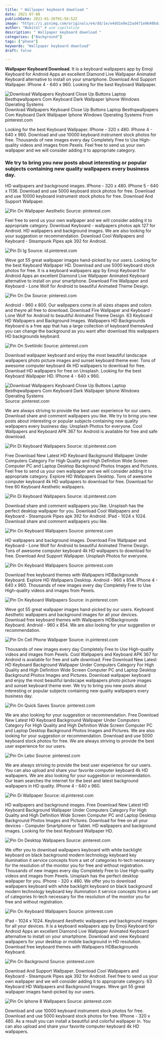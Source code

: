 ```yaml
---
title: " Wallpaper keyboard download "
date: 2021-07-08
publishDate: 2021-01-26T01:56:52Z
image: "https://i.pinimg.com/originals/e4/dd/1e/e4dd1e9e22ad471e0640bda0f41c05f4.jpg"
author: "Nubitol" # use capitalize
description: " Wallpaper keyboard download "
categories: ["Background"]
tags: ["phone"]
keywords: "Wallpaper keyboard download"
draft: false

---
```



**Wallpaper Keyboard Download**. It is a keyboard wallpapers app by Emoji Keyboard for Android Apps an excellent Diamond Live Wallpaper Animated Keyboard alternative to install on your smartphone. Download And Support Wallpaper. IPhone 4 - 640 x 960. Looking for the best Keyboard Wallpaper.

![Download Wallpapers Keyboard Close Up Buttons Laptop Besthqwallpapers Com Keyboard Dark Wallpaper Iphone Windows Operating Systems](https://i.pinimg.com/originals/d6/dd/d2/d6ddd204f7ef053c974017582825dffa.png "Download Wallpapers Keyboard Close Up Buttons Laptop Besthqwallpapers Com Keyboard Dark Wallpaper Iphone Windows Operating Systems")
Download Wallpapers Keyboard Close Up Buttons Laptop Besthqwallpapers Com Keyboard Dark Wallpaper Iphone Windows Operating Systems From pinterest.com


Looking for the best Keyboard Wallpaper. IPhone - 320 x 480. IPhone 4 - 640 x 960. Download and use 10000 keyboard instrument stock photos for free. Thousands of new images every day Completely Free to Use High-quality videos and images from Pexels. Feel free to send us your own wallpaper and we will consider adding it to appropriate category.

### We try to bring you new posts about interesting or popular subjects containing new quality wallpapers every business day.

HD wallpapers and background images. IPhone - 320 x 480. IPhone 5 - 640 x 1136. Download and use 5000 keyboard stock photos for free. Download and use 10000 keyboard instrument stock photos for free. Download And Support Wallpaper.


![Pin On Wallpaper Aesthetic](https://i.pinimg.com/736x/b3/e1/74/b3e1740a2d24ae540c0c3f86f0325bdf.jpg "Pin On Wallpaper Aesthetic")
Source: pinterest.com

Feel free to send us your own wallpaper and we will consider adding it to appropriate category. Download Keyboard - wallpapers photos apk 127 for Android. HD wallpapers and background images. We are also looking for your suggestion or recommendation. Download Cool Wallpapers and Keyboard - Steampunk Pipes apk 392 for Android.

![Pin Di Ig](https://i.pinimg.com/564x/c5/7f/13/c57f13897bf85eda7e55c8eaab2ef88e.jpg "Pin Di Ig")
Source: id.pinterest.com

Weve got 55 great wallpaper images hand-picked by our users. Looking for the best Keyboard Wallpaper HD. Download and use 5000 keyboard stock photos for free. It is a keyboard wallpapers app by Emoji Keyboard for Android Apps an excellent Diamond Live Wallpaper Animated Keyboard alternative to install on your smartphone. Download Fire Wallpaper and Keyboard - Lone Wolf for Android to beautiful Animated Theme Design.

![Pin On Dw](https://i.pinimg.com/originals/ae/fe/42/aefe4214b98b4b67a749179842a8606a.png "Pin On Dw")
Source: pinterest.com

Android - 960 x 800. Our wallpapers come in all sizes shapes and colors and theyre all free to download. Download Fire Wallpaper and Keyboard - Lone Wolf for Android to beautiful Animated Theme Design. 63 Keyboard HD Wallpapers and Background Images. Wallpapers HD Backgrounds Keyboard is a free app that has a large collection of keyboard themesAnd you can change the background as you want after download this wallpapers HD backgrounds keyboard.

![Pin On Svetilniki](https://i.pinimg.com/originals/bb/a0/44/bba044b1cae242c46e1effffc3bffe99.jpg "Pin On Svetilniki")
Source: pinterest.com

Download wallpaper keyboard and enjoy the most beautiful landscape wallpapers photo picture images and sunset keyboard theme ever. Tons of awesome computer keyboard 4k HD wallpapers to download for free. Download HD wallpapers for free on Unsplash. Looking for the best Keyboard Wallpaper HD. IPhone 4 - 640 x 960.

![Download Wallpapers Keyboard Close Up Buttons Laptop Besthqwallpapers Com Keyboard Dark Wallpaper Iphone Windows Operating Systems](https://i.pinimg.com/originals/d6/dd/d2/d6ddd204f7ef053c974017582825dffa.png "Download Wallpapers Keyboard Close Up Buttons Laptop Besthqwallpapers Com Keyboard Dark Wallpaper Iphone Windows Operating Systems")
Source: pinterest.com

We are always striving to provide the best user experience for our users. Download share and comment wallpapers you like. We try to bring you new posts about interesting or popular subjects containing new quality wallpapers every business day. Unsplash Photos for everyone. Cool Wallpapers and Keyboard APK 367 for Android is available for free and safe download.

![Pin Di Keyboard Wallpapers](https://i.pinimg.com/originals/f9/e2/b1/f9e2b154f622a66bfc5699ff6adf69c3.jpg "Pin Di Keyboard Wallpapers")
Source: id.pinterest.com

Free Download New Latest HD Keyboard Background Wallpaper Under Computers Category For High Quality and High Definition Wide Screen Computer PC and Laptop Desktop Background Photos Images and Pictures. Feel free to send us your own wallpaper and we will consider adding it to appropriate category. Explore HD Wallpapers Desktop. Tons of awesome computer keyboard 4k HD wallpapers to download for free. Download for free 60 Keyboard Aesthetic wallpapers.

![Pin Di Keyboard Wallpapers](https://i.pinimg.com/originals/f7/39/bb/f739bbca2804c4d98d0cbc920590f5d0.jpg "Pin Di Keyboard Wallpapers")
Source: id.pinterest.com

Download share and comment wallpapers you like. Unsplash has the perfect desktop wallpaper for you. Download Cool Wallpapers and Keyboard - Steampunk Pipes apk 392 for Android. IPad - 1024 x 1024. Download share and comment wallpapers you like.

![Pin On Keyboard Wallpapers](https://i.pinimg.com/originals/c0/77/69/c07769136bae192ac00fe9c5cd638df0.jpg "Pin On Keyboard Wallpapers")
Source: pinterest.com

HD wallpapers and background images. Download Fire Wallpaper and Keyboard - Lone Wolf for Android to beautiful Animated Theme Design. Tons of awesome computer keyboard 4k HD wallpapers to download for free. Download And Support Wallpaper. Unsplash Photos for everyone.

![Pin On Keyboard Wallpapers](https://i.pinimg.com/originals/0c/8d/9e/0c8d9e362f46982969944441db6bfa5a.jpg "Pin On Keyboard Wallpapers")
Source: pinterest.com

Download free keyboard themes with Wallpapers HDBackgrounds Keyboard. Explore HD Wallpapers Desktop. Android - 960 x 854. IPhone 4 - 640 x 960. Thousands of new images every day Completely Free to Use High-quality videos and images from Pexels.

![Pin On Keyboard Wallpapers](https://i.pinimg.com/564x/bc/5d/84/bc5d84ba652ef9214e3129ebfb580f98.jpg "Pin On Keyboard Wallpapers")
Source: in.pinterest.com

Weve got 55 great wallpaper images hand-picked by our users. Keyboard Aesthetic wallpapers and background images for all your devices. Download free keyboard themes with Wallpapers HDBackgrounds Keyboard. Android - 960 x 854. We are also looking for your suggestion or recommendation.

![Pin On Cell Phone Wallpaper](https://i.pinimg.com/736x/da/03/0a/da030a43952dbee11162121fcfb1f5fd.jpg "Pin On Cell Phone Wallpaper")
Source: in.pinterest.com

Thousands of new images every day Completely Free to Use High-quality videos and images from Pexels. Cool Wallpapers and Keyboard APK 367 for Android is available for free and safe download. Free Download New Latest HD Keyboard Background Wallpaper Under Computers Category For High Quality and High Definition Wide Screen Computer PC and Laptop Desktop Background Photos Images and Pictures. Download wallpaper keyboard and enjoy the most beautiful landscape wallpapers photo picture images and sunset keyboard theme ever. We try to bring you new posts about interesting or popular subjects containing new quality wallpapers every business day.

![Pin On Quick Saves](https://i.pinimg.com/736x/7f/61/50/7f615004c9e286ab7b1c5d74c4052242.jpg "Pin On Quick Saves")
Source: pinterest.com

We are also looking for your suggestion or recommendation. Free Download New Latest HD Keyboard Background Wallpaper Under Computers Category For High Quality and High Definition Wide Screen Computer PC and Laptop Desktop Background Photos Images and Pictures. We are also looking for your suggestion or recommendation. Download and use 5000 keyboard stock photos for free. We are always striving to provide the best user experience for our users.

![Pin On Lebo](https://i.pinimg.com/originals/c6/40/01/c6400173948539bb98c65199641a18f1.jpg "Pin On Lebo")
Source: pinterest.com

We are always striving to provide the best user experience for our users. You can also upload and share your favorite computer keyboard 4k HD wallpapers. We are also looking for your suggestion or recommendation. Our team searches the internet for the best and latest background wallpapers in HD quality. IPhone 4 - 640 x 960.

![Pin Di Wallpaper](https://i.pinimg.com/originals/d0/cf/ab/d0cfab7aaa5c66c4ed8f8562756601c7.jpg "Pin Di Wallpaper")
Source: id.pinterest.com

HD wallpapers and background images. Free Download New Latest HD Keyboard Background Wallpaper Under Computers Category For High Quality and High Definition Wide Screen Computer PC and Laptop Desktop Background Photos Images and Pictures. Download for free on all your devices - Computer Smartphone or Tablet. HD wallpapers and background images. Looking for the best Keyboard Wallpaper HD.

![Pin On Desktop Wallpapers](https://i.pinimg.com/originals/d6/c6/19/d6c6194dc0ae8cc1a87c98eaf5775d7f.jpg "Pin On Desktop Wallpapers")
Source: pinterest.com

We offer you to download wallpapers keyboard with white backlight keyboard on black background modern technology keyboard key illumination it service concepts from a set of categories hi-tech necessary for the resolution of the monitor you for free and without registration. Thousands of new images every day Completely Free to Use High-quality videos and images from Pexels. Unsplash has the perfect desktop wallpaper for you. IPhone - 320 x 480. We offer you to download wallpapers keyboard with white backlight keyboard on black background modern technology keyboard key illumination it service concepts from a set of categories hi-tech necessary for the resolution of the monitor you for free and without registration.

![Pin On Keyboard Wallpapers](https://i.pinimg.com/originals/dd/02/5a/dd025a1b3527c0f2c9c34bb4d0755439.jpg "Pin On Keyboard Wallpapers")
Source: pinterest.com

IPad - 1024 x 1024. Keyboard Aesthetic wallpapers and background images for all your devices. It is a keyboard wallpapers app by Emoji Keyboard for Android Apps an excellent Diamond Live Wallpaper Animated Keyboard alternative to install on your smartphone. Download and view Keyboard wallpapers for your desktop or mobile background in HD resolution. Download free keyboard themes with Wallpapers HDBackgrounds Keyboard.

![Pin On Background](https://i.pinimg.com/originals/b4/4c/f8/b44cf8daa15d7f9fc60c1416934b7df8.jpg "Pin On Background")
Source: pinterest.com

Download And Support Wallpaper. Download Cool Wallpapers and Keyboard - Steampunk Pipes apk 392 for Android. Feel free to send us your own wallpaper and we will consider adding it to appropriate category. 63 Keyboard HD Wallpapers and Background Images. Weve got 55 great wallpaper images hand-picked by our users.

![Pin On Iphone 8 Wallpapers](https://i.pinimg.com/originals/e4/dd/1e/e4dd1e9e22ad471e0640bda0f41c05f4.jpg "Pin On Iphone 8 Wallpapers")
Source: pinterest.com

Download and use 10000 keyboard instrument stock photos for free. Download and use 5000 keyboard stock photos for free. IPhone - 320 x 480. As a result you can install a beautiful and colorful wallpaper in. You can also upload and share your favorite computer keyboard 4k HD wallpapers.

